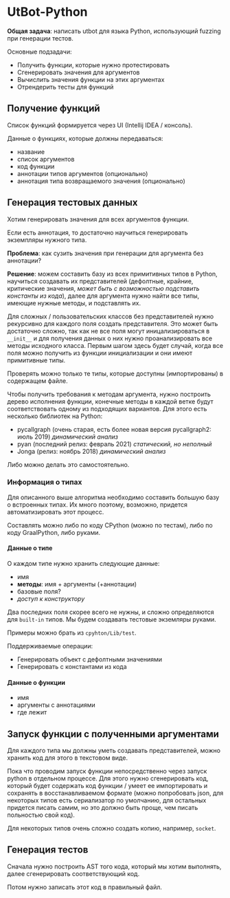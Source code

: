 # UtBot-Python
__Общая задача__: написать utbot для языка Python, использующий fuzzing при генерации тестов.

Основные подзадачи:
* Получить функции, которые нужно протестировать
* Сгенерировать значения для аргументов
* Вычислить значения функции на этих аргументах
* Отрендерить тесты для функций

## Получение функций

Список функций формируется через UI (Intellij IDEA / консоль).

Данные о функциях, которые должны передаваться:
  * название
  * список аргументов
  * код функции
  * аннотации типов аргументов (опционально)
  * аннотация типа возвращаемого значения (опционально)

## Генерация тестовых данных

Хотим генерировать значения для всех аргументов функции. 

Если есть аннотация, то достаточно научиться генерировать экземпляры нужного типа.

__Проблема__: как сузить значения при генерации для аргумента без аннотации? 

__Решение__: можем составить базу из всех примитивных типов в Python, научиться создавать их представителей (дефолтные, крайние, критические значения, _может быть с возможностью подставить константы из кода_), далее для аргумента нужно найти все типы, имеющие нужные методы, и подставлять их.

Для сложных / пользовательских классов без представителей нужно рекурсивно для каждого поля создать представителя. Это может быть достаточно сложно, так как не все поля могут иницализироваться в `__init__` и для получения данных о них нужно проанализировать все методы исходного класса. Первым шагом здесь будет случай, когда все поля можно получить из функции инициализации и они имеют примитивные типы.

Проверять можно только те типы, которые доступны (импортированы) в содержащем файле.

Чтобы получить требования к методам аргумента, нужно построить дерево исполнения функции, конечные методы в каждой ветке будут соответствовать одному из подходящих вариантов. Для этого есть несколько библиотек на Python:
* pycallgraph (очень старая, есть более новая версия pycallgraph2: июль 2019) _динамический анализ_
* pyan (последний релиз: февраль 2021) _статический, но неполный_
* Jonga (релиз: ноябрь 2018) _динамический анализ_

Либо можно делать это самостоятельно.

### Информация о типах

Для описанного выше алгоритма необходимо составить большую базу о встроенных типах. Их много поэтому, возможно, придется автоматизировать этот процесс.

Составлять можно либо по коду CPython (можно по тестам), либо по коду GraalPython, либо руками. 

#### Данные о типе

О каждом типе нужно хранить следующие данные:
* имя
* __методы__: имя + аргументы (+аннотации)
* базовые поля?
* _доступ к конструктору_

Два последних поля скорее всего не нужны, и сложно определяются для `built-in` типов. Мы будем создавать тестовые экземляры руками. 

Примеры можно брать из `cpyhton/Lib/test`.

Поддерживаемые операции:
* Генерировать объект с дефолтными значениями
* Генерировать с константами из кода

#### Данные о функции
* имя
* аргументы с аннотациями
* где лежит

## Запуск функции с полученными аргументами

Для каждого типа мы должны уметь создавать представителей, можно хранить код для этого в текстовом виде.

Пока что проводим запуск функции непосредственно через запуск python в отдельном процессе. Для этого нужно сгенерировать код, который будет содержать код функции / умеет ее импортировать и сохранять в восстанавливаемом формате (можно попробовать json, для некоторых типов есть сериализатор по умолчанию, для остальных придется писать самим, но это должно быть проще, чем писать польностью свой код).

Для некоторых типов очень сложно создать копию, например, `socket`.

## Генерация тестов

Сначала нужно построить AST того кода, который мы хотим выполнять, далее сгенерировать соответствующий код.

Потом нужно записать этот код в правильный файл.
